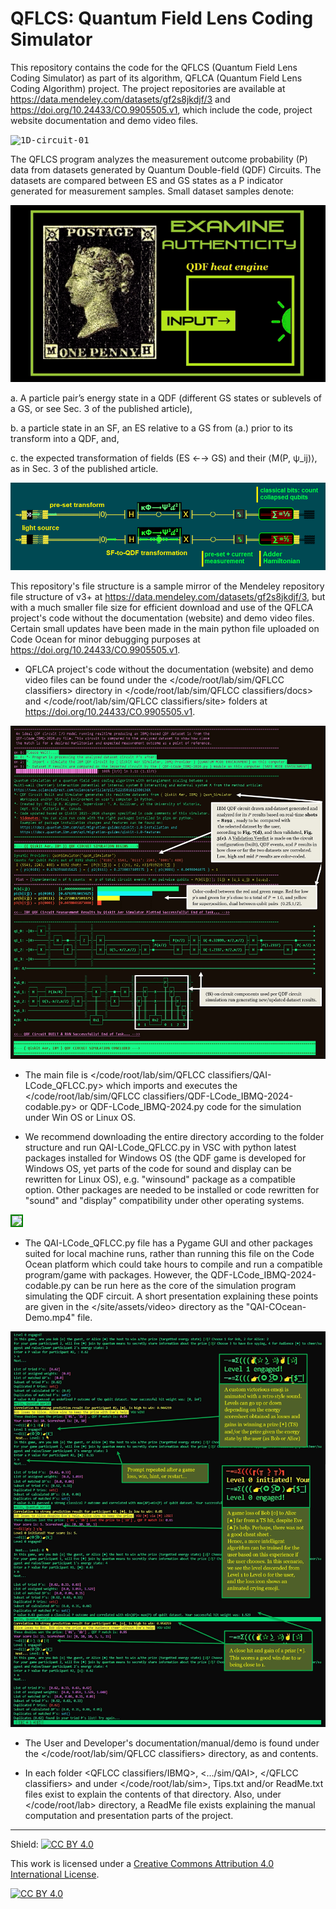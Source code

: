# QFLCS: Quantum Field Lens Coding Simulator  

This repository contains the code for the QFLCS (Quantum Field Lens Coding Simulator) as part of its algorithm, QFLCA (Quantum Field Lens Coding Algorithm) project.
The project repositories are available at https://data.mendeley.com/datasets/gf2s8jkdjf/3 and https://doi.org/10.24433/CO.9905505.v1, which include the code, project website documentation and demo video files.

<kbd> ![1D-circuit-01](https://github.com/user-attachments/assets/df63a875-46fa-42fc-a498-6e780666718e) </kbd> 

The QFLCS program analyzes the measurement outcome probability (P) data from datasets generated by Quantum Double-field (QDF) Circuits. The datasets are compared between ES and GS states as a P indicator generated for measurement samples. Small dataset samples denote: 

<kbd> ![QDF_Demo Line](QDF_demo_line.gif) </kbd>

a. A particle pair’s energy state in a QDF (different GS states or sublevels of a GS, or see Sec. 3 of the published article),

b. a particle state in an SF, an ES relative to a GS from (a.) prior to its transform into a QDF, and,

c. the expected transformation of fields (ES ←→ GS) and their ⟨M(P, ψ_ij)⟩, as in Sec. 3 of the published article.

<kbd> ![k-trans-QDF-P-measure-IN](k-trans-QDF-P-measure-IN.png) </kbd>

This repository's file structure is a sample mirror of the Mendeley repository file structure of v3+ at https://data.mendeley.com/datasets/gf2s8jkdjf/3, but with a much smaller file size for efficient download and use of the QFLCA project's code without the documentation (website) and demo video files. Certain small updates have been made in the main python file uploaded on Code Ocean for minor debugging purposes at https://doi.org/10.24433/CO.9905505.v1. 

* QFLCA project's code without the documentation (website) and demo video files can be found under the </code/root/lab/sim/QFLCC classifiers> directory in </code/root/lab/sim/QFLCC classifiers/docs> and </code/root/lab/sim/QFLCC classifiers/site> folders at https://doi.org/10.24433/CO.9905505.v1. 

<kbd> ![QDF_Circuit_and Dataset Analysis](QDF_circuit_screenshot.jpg) </kbd>
* The main file is </code/root/lab/sim/QFLCC classifiers/QAI-LCode_QFLCC.py> which imports and executes the </code/root/lab/sim/QFLCC classifiers/QDF-LCode_IBMQ-2024-codable.py> or QDF-LCode_IBMQ-2024.py code for the simulation under Win OS or Linux OS. 

* We recommend downloading the entire <root> directory according to the folder structure and run QAI-LCode_QFLCC.py in VSC with python latest packages installed for Windows OS (the QDF game is developed for Windows OS, yet parts of the code for sound and display can be rewritten for Linux OS), e.g. "winsound" package as a compatible option. 
Other packages are needed to be installed or code rewritten for "sound" and "display" compatibility under other operating systems. 

<kbd> <img src="https://github.com/user-attachments/assets/a6e1eece-0292-441b-a752-928f56f19928" style="border: 2px solid green" /> </kbd>
 
* The QAI-LCode_QFLCC.py file has a Pygame GUI and other packages suited for local machine runs, rather than running this file on the Code Ocean platform which could take hours to compile and run a compatible program/game with packages. 
However, the  QDF-LCode_IBMQ-2024-codable.py can be run here as the core of the simulation program simulating the QDF circuit. 
A short presentation explaining these points are given in the </site/assets/video> directory as the "QAI-COcean-Demo.mp4" file.

<kbd> ![QDF Game Scores Screenshot](QDF_game_screenshot.jpg) </kbd>

* The User and Developer's documentation/manual/demo is found under the </code/root/lab/sim/QFLCC classifiers> directory, as <site-prints> and <site> contents.

* In each folder <QFLCC classifiers/IBMQ>, <.../sim/QAI>, </QFLCC classifiers> and </QI> under </code/root/lab/sim>, Tips.txt and/or ReadMe.txt files exist to explain the contents of that directory. Also, under </code/root/lab> directory, a ReadMe file exists explaining the manual computation and presentation parts of the project.

<hr />

Shield: [![CC BY 4.0][cc-by-shield]][cc-by]

This work is licensed under a
[Creative Commons Attribution 4.0 International License][cc-by].

[![CC BY 4.0][cc-by-image]][cc-by]

[cc-by]: http://creativecommons.org/licenses/by/4.0/
[cc-by-image]: https://i.creativecommons.org/l/by/4.0/88x31.png
[cc-by-shield]: https://img.shields.io/badge/License-CC%20BY%204.0-lightgrey.svg
